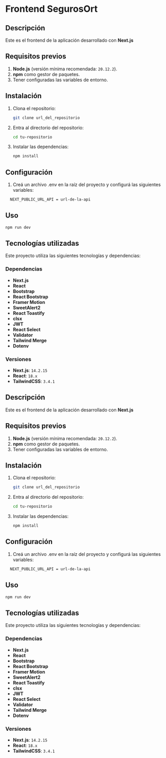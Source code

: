 # **Frontend SegurosOrt**

## **Descripción**

Este es el frontend de la aplicación desarrollado con **Next.js**

## **Requisitos previos**

1. **Node.js** (versión mínima recomendada: `20.12.2`).
2. **npm** como gestor de paquetes.
3. Tener configuradas las variables de entorno.

## **Instalación**

1. Clona el repositorio:
   ```bash
   git clone url_del_repositorio
   ```
2. Entra al directorio del repositorio:
   ```bash
   cd tu-repositorio
   ```
3. Instalar las dependencias:
   ```bash
   npm install
   ```

## **Configuración**

1. Creá un archivo .env en la raíz del proyecto y configurá las siguientes variables:

```bash
  NEXT_PUBLIC_URL_API = url-de-la-api
```

## **Uso**

```bash
npm run dev
```

## **Tecnologías utilizadas**

Este proyecto utiliza las siguientes tecnologías y dependencias:

### **Dependencias**

- **Next.js**
- **React**
- **Bootstrap**
- **React Bootstrap**
- **Framer Motion**
- **SweetAlert2**
- **React Toastify**
- **clsx**
- **JWT**
- **React Select**
- **Validator**
- **Tailwind Merge**
- **Dotenv**

### **Versiones**

- **Next.js**: `14.2.15`
- **React**: `18.x`
- **TailwindCSS**: `3.4.1`

## **Descripción**

Este es el frontend de la aplicación desarrollado con **Next.js**

## **Requisitos previos**

1. **Node.js** (versión mínima recomendada: `20.12.2`).
2. **npm** como gestor de paquetes.
3. Tener configuradas las variables de entorno.

## **Instalación**

1. Clona el repositorio:
   ```bash
   git clone url_del_repositorio
   ```
2. Entra al directorio del repositorio:
   ```bash
   cd tu-repositorio
   ```
3. Instalar las dependencias:
   ```bash
   npm install
   ```

## **Configuración**

1. Creá un archivo .env en la raíz del proyecto y configurá las siguientes variables:

```bash
  NEXT_PUBLIC_URL_API = url-de-la-api
```

## **Uso**

```bash
npm run dev
```

## **Tecnologías utilizadas**

Este proyecto utiliza las siguientes tecnologías y dependencias:

### **Dependencias**

- **Next.js**
- **React**
- **Bootstrap**
- **React Bootstrap**
- **Framer Motion**
- **SweetAlert2**
- **React Toastify**
- **clsx**
- **JWT**
- **React Select**
- **Validator**
- **Tailwind Merge**
- **Dotenv**

### **Versiones**

- **Next.js**: `14.2.15`
- **React**: `18.x`
- **TailwindCSS**: `3.4.1`
